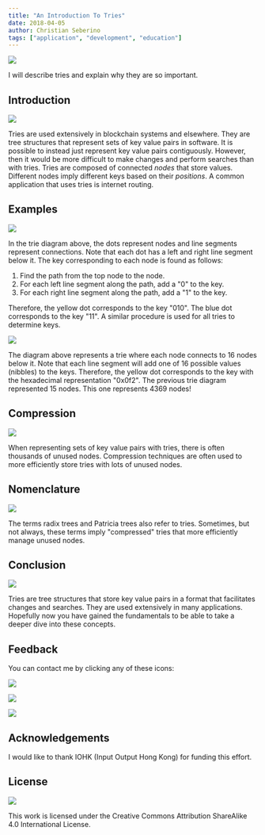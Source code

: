 ```yaml
---
title: "An Introduction To Tries"
date: 2018-04-05
author: Christian Seberino
tags: ["application", "development", "education"]
---
```


![](./1cMuhjTGzOLV5U_K-ZTIu6w.jpeg)

I will describe tries and explain why they are so important.

## Introduction

![](./1PspwIHWBVRfeUmS3hppEhA.jpeg)

Tries are used extensively in blockchain systems and elsewhere. They are tree
structures that represent sets of key value pairs in software. It is possible to
instead just represent key value pairs contiguously. However, then it would be
more difficult to make changes and perform searches than with tries. Tries are
composed of connected *nodes* that store values. Different nodes imply different
keys based on their *positions*. A common application that uses tries is
internet routing.

## Examples

![](./1NxSDER7l2eRRfmzsa17Xlg.png)

In the trie diagram above, the dots represent nodes and line segments represent
connections. Note that each dot has a left and right line segment below it. The
key corresponding to each node is found as follows:

1.  Find the path from the top node to the node.
1.  For each left line segment along the path, add a "0" to the key.
1.  For each right line segment along the path, add a "1" to the key.

Therefore, the yellow dot corresponds to the key "010". The blue dot corresponds
to the key "11". A similar procedure is used for all tries to determine keys.

![](./1sxni7tZ2TQ9PR1_lFPFlaQ.png)

The diagram above represents a trie where each node connects to 16 nodes below
it. Note that each line segment will add one of 16 possible values (nibbles) to
the keys. Therefore, the yellow dot corresponds to the key with the hexadecimal
representation "0x0f2". The previous trie diagram represented 15 nodes. This one
represents 4369 nodes!

## Compression

![](./1BM8klqQeu4ZTO9BxU7dC8w.png)

When representing sets of key value pairs with tries, there is often thousands
of unused nodes. Compression techniques are often used to more efficiently store
tries with lots of unused nodes.

## Nomenclature

![](./1xPRi16jbkoUaQpF3OX3NJg.png)

The terms radix trees and Patricia trees also refer to tries. Sometimes, but not
always, these terms imply "compressed" tries that more efficiently manage unused
nodes.

## Conclusion

![](./1fELeYRhN2hKLIbwtkX7dcw.png)

Tries are tree structures that store key value pairs in a format that
facilitates changes and searches. They are used extensively in many
applications. Hopefully now you have gained the fundamentals to be able to take
a deeper dive into these concepts.

## Feedback

You can contact me by clicking any of these icons:

![](./0eoFC6QOWZ--bCngK.png)

![](./0i3CwTFEKUnKYHMf0.png)

![](./0HQj6HSHxE7pkIBjk.png)

## Acknowledgements

I would like to thank IOHK (Input Output Hong Kong) for funding this effort.

## License

![](./0hocpUZXBcjzNJeQ2.png)

This work is licensed under the Creative Commons Attribution ShareAlike 4.0
International License.
